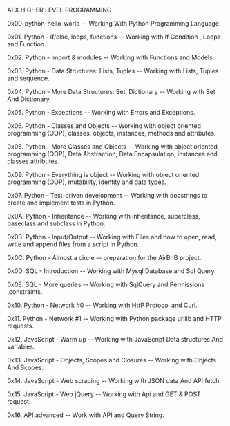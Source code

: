 ALX HIGHER LEVEL PROGRAMMING

0x00-python-hello_world -- Working With Python Programming Language.

0x01. Python - if/else, loops, functions -- Working with If Condition , Loops and Function.

0x02. Python - import & modules -- Working with Functions and Models.

0x03. Python - Data Structures: Lists, Tuples -- Working with Lists, Tuples and sequence.

0x04. Python - More Data Structures: Set, Dictionary -- Working with Set And Dictionary.

0x05. Python - Exceptions -- Working with Errors and Exceptions.

0x06. Python - Classes and Objects -- Working with object oriented programming (OOP), classes, objects, instances, methods and attributes.

0x08. Python - More Classes and Objects -- Working with object oriented programming (OOP), Data Abstraction, Data Encapsulation, instances and classes attributes.

0x09. Python - Everything is object -- Working with  object oriented programming (OOP), mutability, identity and data types.

0x07. Python - Test-driven development -- Working with docstrings to create and implement tests in Python.

0x0A. Python - Inheritance -- Working with inheritance, superclass, baseclass and subclass in Python.

0x0B. Python - Input/Output -- Working with Files and how to open, read, write and append files from a script in Python.

0x0C. Python - Almost a circle -- preparation for the AirBnB project.

0x0D. SQL - Introduction -- Working with Mysql Database and Sql Query.

0x0E. SQL - More queries -- Working with SqlQuery and Permissions ,constraints.

0x10. Python - Network #0 -- Working with HttP Protocol and Curl.

0x11. Python - Network #1 -- Working with Python package urllib and HTTP requests.

0x12. JavaScript - Warm up -- Working with JavaScript Data structures And variables.

0x13. JavaScript - Objects, Scopes and Closures -- Working with Objects And Scopes.

0x14. JavaScript - Web scraping -- Working with JSON data And API fetch.

0x15. JavaScript - Web jQuery -- Working with Api and GET & POST request.

0x16. API advanced -- Work with API and Query String.
